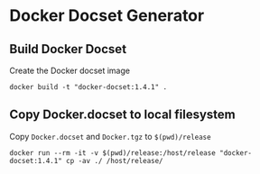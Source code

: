 # Docker Docset Generator



## Build Docker Docset

Create the Docker docset image

```
docker build -t "docker-docset:1.4.1" .
```

## Copy Docker.docset to local filesystem

Copy `Docker.docset` and `Docker.tgz` to `$(pwd)/release`

```
docker run --rm -it -v $(pwd)/release:/host/release "docker-docset:1.4.1" cp -av ./ /host/release/
```
